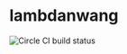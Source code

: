 # lambdanwang
![Circle CI build
status](https://circleci.com/gh/danwang/lambdanwang.svg?style=shield&circle-token=2299f0f86e45cf542f1855f46482c0e8dbe7b6f5)
